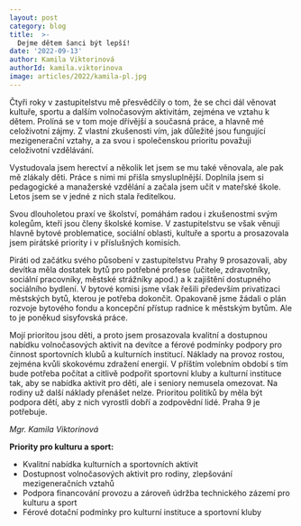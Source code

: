 ```yaml
---
layout: post
category: blog
title:  >-
  Dejme dětem šanci být lepší!
date: '2022-09-13'
author: Kamila Viktorinová
authorId: kamila.viktorinova
image: articles/2022/kamila-pl.jpg
---
```

Čtyři roky v zastupitelstvu mě přesvědčily o tom, že se chci dál věnovat kultuře, sportu a dalším volnočasovým aktivitám, zejména ve vztahu k dětem. Prolíná se v tom moje dřívější a současná práce, a hlavně mé celoživotní zájmy. Z vlastní zkušenosti vím, jak důležité jsou fungující mezigenerační vztahy, a za svou i společenskou prioritu považuji celoživotní vzdělávání.

Vystudovala jsem herectví a několik let jsem se mu také věnovala, ale pak mě zlákaly děti. Práce s nimi mi přišla smysluplnější. Doplnila jsem si pedagogické a manažerské vzdělání a začala jsem učit v mateřské škole. Letos jsem se v jedné z nich stala  ředitelkou. 

Svou dlouholetou praxí ve školství, pomáhám radou i zkušenostmi svým kolegům, kteří jsou členy školské komise. V zastupitelstvu  se však věnuji  hlavně bytové problematice, sociální oblasti, kultuře a sportu a prosazovala jsem pirátské priority i v příslušných komisích.

Piráti od začátku svého působení v zastupitelstvu Prahy 9 prosazovali, aby devítka měla dostatek bytů pro potřebné profese (učitele, zdravotníky, sociální pracovníky, městské strážníky apod.) a k zajištění  dostupného sociálního bydlení. V bytové komisi jsme však řešili především privatizaci městských bytů, kterou je potřeba dokončit. Opakovaně jsme žádali o plán rozvoje bytového fondu a koncepční přístup radnice k městským bytům.  Ale to je poněkud sisyfovská práce. 

Mojí prioritou jsou děti, a proto jsem prosazovala kvalitní a dostupnou nabídku volnočasových aktivit na devítce a férové podmínky podpory pro činnost sportovních klubů a kulturních institucí. Náklady na provoz rostou, zejména kvůli skokovému zdražení energií. V příštím volebním období s tím bude potřeba počítat a citlivě podpořit sportovní kluby a kulturní instituce tak, aby se nabídka aktivit pro děti, ale i seniory nemusela omezovat. Na rodiny už další náklady přenášet nelze. Prioritou politiků by měla být podpora dětí, aby z nich vyrostli dobří a zodpovědní lidé. Praha 9 je potřebuje. 

*Mgr. Kamila Viktorinová*

**Priority pro kulturu a sport:**
 - Kvalitní nabídka kulturních a sportovních aktivit
 - Dostupnost volnočasových aktivit pro rodiny, zlepšování mezigeneračních vztahů
 - Podpora financování provozu a zároveň údržba technického zázemí pro kulturu a sport
 - Férové dotační podmínky pro kulturní instituce a sportovní kluby


 